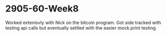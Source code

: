 # 2905-60-Week8

Worked extenisvly with Nick on the bitcoin program. Got side tracked with testing api calls but eventually settled with the easier mock.print testing
